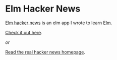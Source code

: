 # Elm Hacker News

[Elm hacker news](https://elm-hacker-news.netlify.app) is an elm app I wrote to learn [Elm](https://elm-lang.org).

[Check it out here](https://elm-hacker-news.netlify.app).

_or_

[Read the real hacker news homepage](https://news.ycombinator.com).
